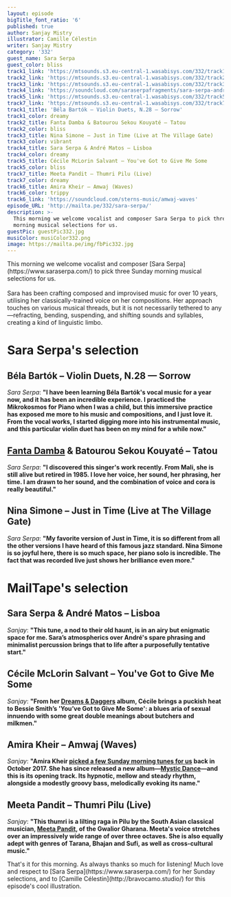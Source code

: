 ```yaml
---
layout: episode
bigTitle_font_ratio: '6'
published: true
author: Sanjay Mistry
illustrator: Camille Célestin
writer: Sanjay Mistry
category: '332'
guest_name: Sara Serpa
guest_color: bliss
track1_link: 'https://mtsounds.s3.eu-central-1.wasabisys.com/332/track1.mp3'
track2_link: 'https://mtsounds.s3.eu-central-1.wasabisys.com/332/track2.mp3'
track3_link: 'https://mtsounds.s3.eu-central-1.wasabisys.com/332/track3.mp3'
track4_link: 'https://soundcloud.com/saraserpafragments/sara-serpa-andre-matos-lisboa'
track5_link: 'https://mtsounds.s3.eu-central-1.wasabisys.com/332/track5.mp3'
track7_link: 'https://mtsounds.s3.eu-central-1.wasabisys.com/332/track7.mp3'
track1_title: 'Béla Bartók – Violin Duets, N.28 — Sorrow'
track1_color: dreamy
track2_title: Fanta Damba & Batourou Sekou Kouyaté – Tatou
track2_color: bliss
track3_title: Nina Simone – Just in Time (Live at The Village Gate)
track3_color: vibrant
track4_title: Sara Serpa & André Matos – Lisboa
track4_color: dreamy
track5_title: Cécile McLorin Salvant – You've Got to Give Me Some
track5_color: bliss
track7_title: Meeta Pandit – Thumri Pilu (Live)
track7_color: dreamy
track6_title: Amira Kheir – Amwaj (Waves)
track6_color: trippy
track6_link: 'https://soundcloud.com/sterns-music/amwaj-waves'
episode_URL: 'http://mailta.pe/332/sara-serpa/'
description: >-
  This morning we welcome vocalist and composer Sara Serpa to pick three Sunday
  morning musical selections for us.
guestPic: guestPic332.jpg
musiColor: musiColor332.png
image: https://mailta.pe/img/fbPic332.jpg
---
```

<p id="introduction">This morning we welcome vocalist and composer [Sara Serpa](https://www.saraserpa.com/) to pick three Sunday morning musical selections for us.
<br><br>
Sara has been crafting composed and improvised music for over 10 years, utilising her classically-trained voice on her compositions. Her approach touches on various musical threads, but it is not necessarily tethered to any—refracting, bending, suspending, and shifting sounds and syllables, creating a kind of linguistic limbo.</p>


# Sara Serpa's selection

## Béla Bartók – Violin Duets, N.28 — Sorrow
_Sara Serpa_: **"**I have been learning Béla Bartók's vocal music for a year now, and it has been an incredible experience. I practiced the Mikrokosmos for Piano when I was a child, but this immersive practice has exposed me more to his music and compositions, and I just love it. From the vocal works, I started digging more into his instrumental music, and this particular violin duet has been on my mind for a while now.**"**

## [Fanta Damba](https://en.wikipedia.org/wiki/Fanta_Damba) & Batourou Sekou Kouyaté – Tatou
_Sara Serpa_: **"**I discovered this singer's work recently. From Mali, she is still alive but retired in 1985. I love her voice, her sound, her phrasing, her time. I am drawn to her sound, and the combination of voice and cora is really beautiful.**"**

## Nina Simone – Just in Time (Live at The Village Gate)
_Sara Serpa_: **"**My favorite version of Just in Time, it is so different from all the other versions I have heard of this famous jazz standard. Nina Simone is so joyful here, there is so much space, her piano solo is incredible. The fact that was recorded live just shows her brilliance even more.**"**


# MailTape's selection

## Sara Serpa & André Matos – Lisboa
_Sanjay_: **"**This tune, a nod to their old haunt, is in an airy but enigmatic space for me. Sara’s atmospherics over André's spare phrasing and minimalist percussion brings that to life after a purposefully tentative start.**"**

## Cécile McLorin Salvant – You've Got to Give Me Some
_Sanjay_: **"**From her [Dreams & Daggers](https://www.cecilemclorinsalvant.com/discography/) album, Cécile brings a puckish heat to Bessie Smith’s 'You’ve Got to Give Me Some': a blues aria of sexual innuendo with some great double meanings about butchers and milkmen.**"**

## Amira Kheir – Amwaj (Waves)
_Sanjay_: **"**Amira Kheir [picked a few Sunday morning tunes for us](https://www.mailta.pe/282/amira-kheir/) back in October 2017. She has since released a new album—[Mystic Dance](http://amirakheir.com/)—and this is its opening track. Its hypnotic, mellow and steady rhythm, alongside a modestly groovy bass, melodically evoking its name.**"**

## Meeta Pandit – Thumri Pilu (Live)
_Sanjay_: **"**This thumri is a lilting raga in Pilu by the South Asian classical musician, [Meeta Pandit](http://www.meetapandit.com/), of the Gwalior Gharana. Meeta's voice stretches over an impressively wide range of over three octaves. She is also equally adept with genres of Tarana, Bhajan and Sufi, as well as cross-cultural music.**"**


<p id="outroduction">That's it for this morning. As always thanks so much for listening! Much love and respect to [Sara Serpa](https://www.saraserpa.com/) for her Sunday selections, and to [Camille Célestin](http://bravocamo.studio/) for this episode's cool illustration.</p>
